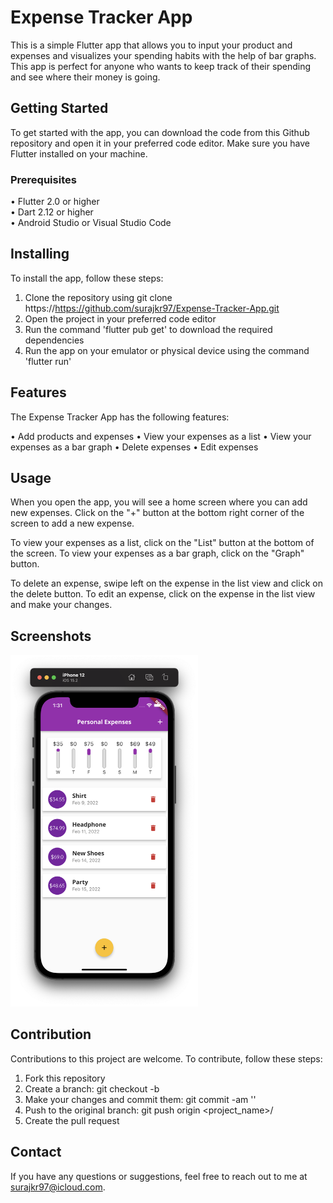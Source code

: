 # Expense Tracker App

This is a simple Flutter app that allows you to input your product and expenses and visualizes your spending habits with the help of bar graphs. This app is perfect for anyone who wants to keep track of their spending and see where their money is going.


## Getting Started

To get started with the app, you can download the code from this Github repository and open it in your preferred code editor. Make sure you have Flutter installed on your machine.

### Prerequisites

• Flutter 2.0 or higher<br>
• Dart 2.12 or higher<br>
• Android Studio or Visual Studio Code<br>


## Installing

To install the app, follow these steps:

1. Clone the repository using git clone
https://https://github.com/surajkr97/Expense-Tracker-App.git
2. Open the project in your preferred code editor
3. Run the command 'flutter pub get' to download the required dependencies
4. Run the app on your emulator or physical device using the command 'flutter run'


## Features

The Expense Tracker App has the following features:

• Add products and expenses
• View your expenses as a list
• View your expenses as a bar graph
• Delete expenses
• Edit expenses


## Usage

When you open the app, you will see a home screen where you can add new expenses.
Click on the "+" button at the bottom right corner of the screen to add a new expense.

To view your expenses as a list, click on the "List" button at the bottom of the screen. To view your expenses as a bar graph, click on the "Graph" button.

To delete an expense, swipe left on the expense in the list view and click on the delete button. To edit an expense, click on the expense in the list view and make your changes.


## Screenshots

<img src="Screenshot 2022-02-15 at 1.31.14 AM.png" width="300">


## Contribution

Contributions to this project are welcome. To contribute, follow these steps:

1. Fork this repository
2. Create a branch: git checkout -b <branch-name>
3. Make your changes and commit them: git commit -am '<commit-message>'
4. Push to the original branch: git push origin <project_name>/<location>
5. Create the pull request

## Contact

If you have any questions or suggestions, feel free to reach out to me at surajkr97@icloud.com.
